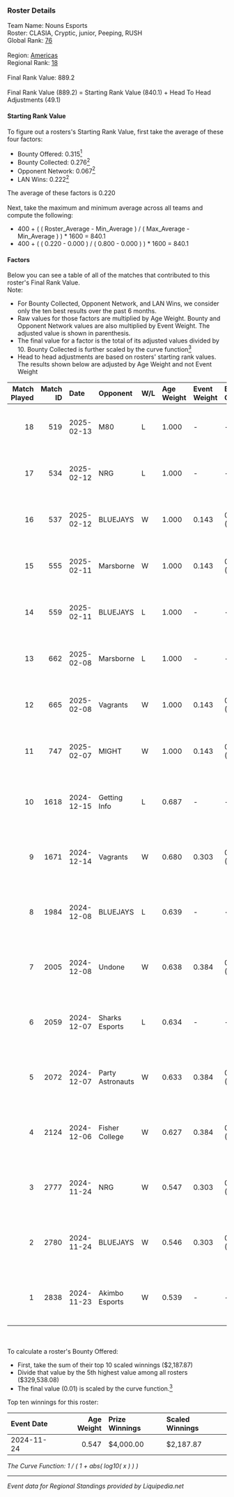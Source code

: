 ### Roster Details<br />
Team Name: Nouns Esports<br />
Roster: CLASIA, Cryptic, junior, Peeping, RUSH<br />
Global Rank: [76](../standings_global.md)<br />
<br />
Region: [Americas]( ../standings_americas.md)<br />
Regional Rank: [18]( ../standings_americas.md)<br />
<br />
Final Rank Value:  889.2<br />
<br />
Final Rank Value (889.2) = Starting Rank Value (840.1) + Head To Head Adjustments (49.1)<br />

#### Starting Rank Value<br />
To figure out a rosters's Starting Rank Value, first take the average of these four factors:<br />
- Bounty Offered: 0.315[<sup>1</sup>](#table2)
- Bounty Collected: 0.276[<sup>2</sup>](#table1)
- Opponent Network: 0.067[<sup>2</sup>](#table1)
- LAN Wins: 0.222[<sup>2</sup>](#table1)

The average of these factors is 0.220<br />
<br />
Next, take the maximum and minimum average across all teams and compute the following:<br />
- 400 + ( ( Roster_Average - Min_Average ) / ( Max_Average - Min_Average ) ) * 1600 = 840.1
- 400 + ( ( 0.220 - 0.000 ) / ( 0.800 - 0.000 ) ) * 1600 = 840.1


#### Factors<br />
Below you can see a table of all of the matches that contributed to this roster's Final Rank Value.<br />
Note:<br />

- For Bounty Collected, Opponent Network, and LAN Wins, we consider only the ten best results over the past 6 months.
- Raw values for those factors are multiplied by Age Weight. Bounty and Opponent Network values are also multiplied by Event Weight. The adjusted value is shown in parenthesis.
- The final value for a factor is the total of its adjusted values divided by 10. Bounty Collected is further scaled by the curve function[<sup>3</sup>](#curveFunction)
- Head to head adjustments are based on rosters' starting rank values. The results shown below are adjusted by Age Weight and not Event Weight
<span id="table1"></span><br />


| Match Played | Match ID | Date       | Opponent         | W/L | Age Weight | Event Weight | Bounty Collected | Opponent Network | LAN Wins  | H2H Adj. | Roster                                  |
| -: | -: | :- | :- | :- | :- | :- | :- | :- | :- | -: | :- |
|           18 |      519 | 2025-02-13 | M80              | L   | 1.000      | -            | -                | -                | -         |   -11.29 | CLASIA, Cryptic, junior, Peeping, RUSH  |
|           17 |      534 | 2025-02-12 | NRG              | L   | 1.000      | -            | -                | -                | -         |    -9.40 | CLASIA, Cryptic, junior, Peeping, RUSH  |
|           16 |      537 | 2025-02-12 | BLUEJAYS         | W   | 1.000      | 0.143        | 0.031 (0.004)    | 0.511 (0.073)    | 0 (0.000) |    22.66 | CLASIA, Cryptic, junior, Peeping, RUSH  |
|           15 |      555 | 2025-02-11 | Marsborne        | W   | 1.000      | 0.143        | 0.008 (0.001)    | 0.234 (0.033)    | 0 (0.000) |    16.36 | CLASIA, Cryptic, junior, Peeping, RUSH  |
|           14 |      559 | 2025-02-11 | BLUEJAYS         | L   | 1.000      | -            | -                | -                | -         |    -7.21 | CLASIA, Cryptic, junior, Peeping, RUSH  |
|           13 |      662 | 2025-02-08 | Marsborne        | L   | 1.000      | -            | -                | -                | -         |   -13.97 | CLASIA, Cryptic, junior, Peeping, RUSH  |
|           12 |      665 | 2025-02-08 | Vagrants         | W   | 1.000      | 0.143        | 0.001 (0.000)    | 0.276 (0.039)    | 0 (0.000) |     8.13 | CLASIA, Cryptic, junior, Peeping, RUSH  |
|           11 |      747 | 2025-02-07 | MIGHT            | W   | 1.000      | 0.143        | 0.002 (0.000)    | 0.489 (0.070)    | 0 (0.000) |    10.42 | CLASIA, Cryptic, junior, Peeping, RUSH  |
|           10 |     1618 | 2024-12-15 | Getting Info     | L   | 0.687      | -            | -                | -                | -         |   -11.04 | cJ-dA-K1nG, junior, nicx, Peeping, RUSH |
|            9 |     1671 | 2024-12-14 | Vagrants         | W   | 0.680      | 0.303        | 0.001 (0.000)    | 0.276 (0.057)    | 0 (0.000) |     5.22 | cJ-dA-K1nG, junior, nicx, Peeping, RUSH |
|            8 |     1984 | 2024-12-08 | BLUEJAYS         | L   | 0.639      | -            | -                | -                | -         |    -4.30 | cJ-dA-K1nG, junior, nicx, Peeping, RUSH |
|            7 |     2005 | 2024-12-08 | Undone           | W   | 0.638      | 0.384        | 0.002 (0.001)    | 0.282 (0.069)    | 1 (0.638) |     7.29 | cJ-dA-K1nG, junior, nicx, Peeping, RUSH |
|            6 |     2059 | 2024-12-07 | Sharks Esports   | L   | 0.634      | -            | -                | -                | -         |    -6.68 | cJ-dA-K1nG, junior, nicx, Peeping, RUSH |
|            5 |     2072 | 2024-12-07 | Party Astronauts | W   | 0.633      | 0.384        | 0.008 (0.002)    | 0.382 (0.093)    | 1 (0.633) |     7.71 | cJ-dA-K1nG, junior, nicx, Peeping, RUSH |
|            4 |     2124 | 2024-12-06 | Fisher College   | W   | 0.627      | 0.384        | 0.008 (0.002)    | 0.324 (0.078)    | 1 (0.627) |     7.52 | cJ-dA-K1nG, junior, nicx, Peeping, RUSH |
|            3 |     2777 | 2024-11-24 | NRG              | W   | 0.547      | 0.303        | 0.049 (0.008)    | 0.446 (0.074)    | 0 (0.000) |    12.00 | cJ-dA-K1nG, junior, nicx, Peeping, RUSH |
|            2 |     2780 | 2024-11-24 | BLUEJAYS         | W   | 0.546      | 0.303        | 0.031 (0.005)    | 0.511 (0.085)    | 0 (0.000) |    14.35 | cJ-dA-K1nG, junior, nicx, Peeping, RUSH |
|            1 |     2838 | 2024-11-23 | Akimbo Esports   | W   | 0.539      | -            | -                | -                | -         |     1.33 | cJ-dA-K1nG, junior, nicx, Peeping, RUSH |

<br />
<span id="table2"></span><br />
To calculate a roster's Bounty Offered:<br />

- First, take the sum of their top 10 scaled winnings ($2,187.87)
- Divide that value by the 5th highest value among all rosters ($329,538.08)
- The final value (0.01) is scaled by the curve function.[<sup>3</sup>](#curveFunction)

Top ten winnings for this roster:<br />

| Event Date | Age Weight | Prize Winnings | Scaled Winnings |
| :- | -: | :- | :- |
| 2024-11-24 |      0.547 | $4,000.00      | $2,187.87       |


<span id="curveFunction"></span>_The Curve Function: 1 / ( 1 + abs( log10( x ) ) )_<br />

---
_Event data for Regional Standings provided by Liquipedia.net_<br />
